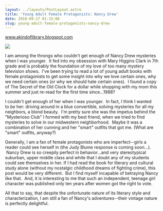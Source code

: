 ```yaml
---
layout: ../layouts/PostLayout.astro
title: 'Young Adult Female Protagonists: Nancy Drew'
date: 2010-09-27 01:15:00
slug: young-adult-female-protagonists-nancy-drew
---
```


www.akindoflibrary.blogspot.com

[![](http://farm1.static.flickr.com/62/226176976_017a6c3c69.jpg)](http://farm1.static.flickr.com/62/226176976_017a6c3c69.jpg)

I am among the throngs who couldn't get enough of Nancy Drew mysteries when I was younger.  It fed into my obsession with Mary Higgins Clark in 7th grade and is probably the foundation of my love of too many mystery television shows.  I've been trying to read a lot of young adult books with female protagonists to get some insight into why we love certain ones, why we need certain ones (or why we should hate certain ones).  I found a copy of The Secret of the Old Clock for a dollar while shopping with my mom this summer and just re-read for the first time since...1988?

I couldn't get enough of her when I was younger.  In fact, I think I wanted to *be* her: driving around in a blue convertible, solving mysteries for all my neighbors, a blond beauty.  I'm pretty sure she was the impetus behind the "Mysterioso Club" I formed with my best friend, when we tried to find mysteries to solve in our midwestern neighborhood.  Maybe it was a combination of her cunning and her "smart" outfits that got me. (What are "smart" outfits, anyway?)

Generally, I am a fan of female protagonists who are imperfect--girls a reader could see herself in (the Judy Blume response is coming soon...).  Nancy Drew is so creepily perfect in behavior...and very stereotypical suburban, upper middle class and white that I doubt any of my students could see themselves in her. If I had read the book for literary and cultural study alone (without my nostalgic childhood dreams of fighting crime), this post would be very different.  But I find myself incapable of betraying Nancy like that.  And, it is interesting to me that such an independent, teenage girl character was published only ten years after women got the right to vote.

All that to say, that despite the unfortunate nature of its literary style and characterization, I am still a fan of Nancy's adventures--their vintage nature is perfectly delightful.
